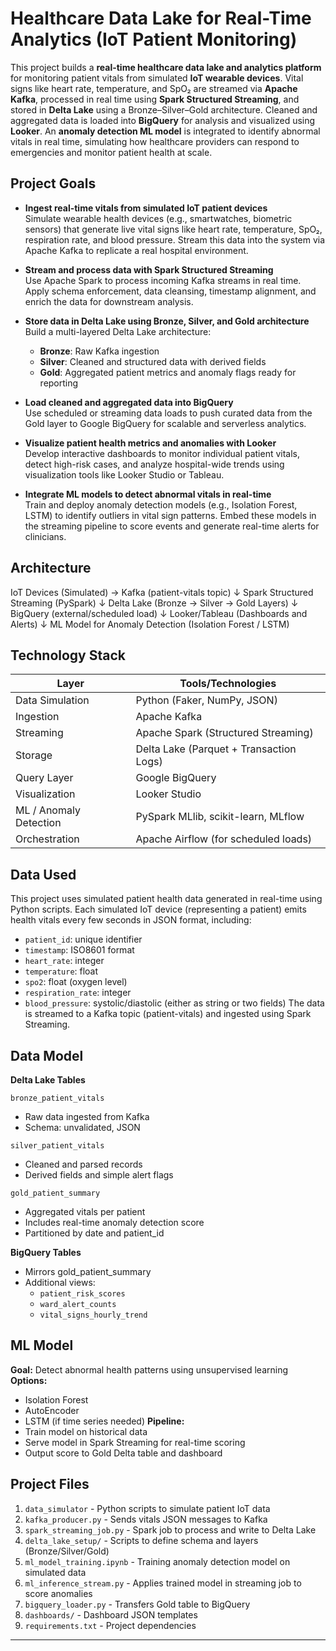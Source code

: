 # Healthcare Data Lake for Real-Time Analytics (IoT Patient Monitoring)

This project builds a **real-time healthcare data lake and analytics platform** for monitoring patient vitals from simulated **IoT wearable devices**. Vital signs like heart rate, temperature, and SpO₂ are streamed via **Apache Kafka**, processed in real time using **Spark Structured Streaming**, and stored in **Delta Lake** using a Bronze–Silver–Gold architecture. Cleaned and aggregated data is loaded into **BigQuery** for analysis and visualized using **Looker**. An **anomaly detection ML model** is integrated to identify abnormal vitals in real time, simulating how healthcare providers can respond to emergencies and monitor patient health at scale.

## Project Goals

- **Ingest real-time vitals from simulated IoT patient devices**  
  Simulate wearable health devices (e.g., smartwatches, biometric sensors) that generate live vital signs like heart rate, temperature, SpO₂, respiration rate, and blood pressure. Stream this data into the system via Apache Kafka to replicate a real hospital environment.

- **Stream and process data with Spark Structured Streaming**  
  Use Apache Spark to process incoming Kafka streams in real time. Apply schema enforcement, data cleansing, timestamp alignment, and enrich the data for downstream analysis.

- **Store data in Delta Lake using Bronze, Silver, and Gold architecture**  
  Build a multi-layered Delta Lake architecture:  
  - **Bronze**: Raw Kafka ingestion  
  - **Silver**: Cleaned and structured data with derived fields  
  - **Gold**: Aggregated patient metrics and anomaly flags ready for reporting

- **Load cleaned and aggregated data into BigQuery**  
  Use scheduled or streaming data loads to push curated data from the Gold layer to Google BigQuery for scalable and serverless analytics.

- **Visualize patient health metrics and anomalies with Looker**  
  Develop interactive dashboards to monitor individual patient vitals, detect high-risk cases, and analyze hospital-wide trends using visualization tools like Looker Studio or Tableau.

- **Integrate ML models to detect abnormal vitals in real-time**  
  Train and deploy anomaly detection models (e.g., Isolation Forest, LSTM) to identify outliers in vital sign patterns. Embed these models in the streaming pipeline to score events and generate real-time alerts for clinicians.

## Architecture

IoT Devices (Simulated) → Kafka (patient-vitals topic)
                             ↓
               Spark Structured Streaming (PySpark)
                             ↓
          Delta Lake (Bronze → Silver → Gold Layers)
                             ↓
              BigQuery (external/scheduled load)
                             ↓
           Looker/Tableau (Dashboards and Alerts)
                             ↓
   ML Model for Anomaly Detection (Isolation Forest / LSTM)

## Technology Stack

| Layer	| Tools/Technologies |
|-------|--------------------|
| Data Simulation	| Python (Faker, NumPy, JSON)
| Ingestion	| Apache Kafka
| Streaming	| Apache Spark (Structured Streaming)
| Storage	| Delta Lake (Parquet + Transaction Logs)
| Query Layer	| Google BigQuery
| Visualization	| Looker Studio
| ML / Anomaly Detection	| PySpark MLlib, scikit-learn, MLflow
| Orchestration	| Apache Airflow (for scheduled loads)

## Data Used
This project uses simulated patient health data generated in real-time using Python scripts. Each simulated IoT device (representing a patient) emits health vitals every few seconds in JSON format, including:
- `patient_id`: unique identifier
- `timestamp`: ISO8601 format
- `heart_rate`: integer
- `temperature`: float
- `spo2`: float (oxygen level)
- `respiration_rate`: integer
- `blood_pressure`: systolic/diastolic (either as string or two fields)
The data is streamed to a Kafka topic (patient-vitals) and ingested using Spark Streaming.

## Data Model
**Delta Lake Tables**

`bronze_patient_vitals`
- Raw data ingested from Kafka
- Schema: unvalidated, JSON

`silver_patient_vitals`
- Cleaned and parsed records
- Derived fields and simple alert flags

`gold_patient_summary`
- Aggregated vitals per patient
- Includes real-time anomaly detection score
- Partitioned by date and patient_id

**BigQuery Tables**
- Mirrors gold_patient_summary
- Additional views:
  - `patient_risk_scores`
  - `ward_alert_counts`
  - `vital_signs_hourly_trend`
 
## ML Model
**Goal:** Detect abnormal health patterns using unsupervised learning
**Options:**
- Isolation Forest
- AutoEncoder
- LSTM (if time series needed)
**Pipeline:**
- Train model on historical data
- Serve model in Spark Streaming for real-time scoring
- Output score to Gold Delta table and dashboard

## Project Files
1. `data_simulator` - Python scripts to simulate patient IoT data
2. `kafka_producer.py` - Sends vitals JSON messages to Kafka
3. `spark_streaming_job.py` - Spark job to process and write to Delta Lake
4. `delta_lake_setup/` -	Scripts to define schema and layers (Bronze/Silver/Gold)
5. `ml_model_training.ipynb` -	Training anomaly detection model on simulated data
6. `ml_inference_stream.py` -	Applies trained model in streaming job to score anomalies
7. `bigquery_loader.py` -	Transfers Gold table to BigQuery
8. `dashboards/` -	Dashboard JSON templates 
9. `requirements.txt` -	Project dependencies

---

